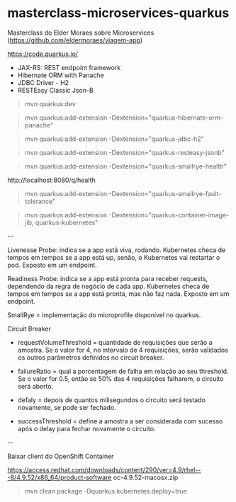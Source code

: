 # masterclass-microservices-quarkus
Masterclass do Elder Moraes sobre Microservices (https://github.com/eldermoraes/viagem-app)

https://code.quarkus.io/
- JAX-RS: REST endpoint framework
- Hibernate ORM with Panache
- JDBC Driver - H2
- RESTEasy Classic Json-B

> mvn quarkus:dev

> mvn quarkus:add-extension -Dextension="quarkus-hibernate-orm-panache"

> mvn quarkus:add-extension -Dextension="quarkus-jdbc-h2"

> mvn quarkus:add-extension -Dextension="quarkus-resteasy-jsonb"

> mvn quarkus:add-extension -Dextension="quarkus-smallrye-health"

http://localhost:8080/q/health 

> mvn quarkus:add-extension -Dextension="quarkus-smallrye-fault-tolerance"

> mvn quarkus:add-extension -Dextension="quarkus-container-image-jib, quarkus-kubernetes"

--

Livenesse Probe: indica se a app está viva, rodando. Kubernetes checa de tempos em tempos se a app está up, senão, o Kubernetes vai restartar o pod. Exposto em um endpoint.

Readiness Probe: indica se a app está pronta para receber requests, dependendo da regra de negócio de cada app. Kubernetes checa de tempos em tempos se a app está pronta, mas não faz nada. Exposto em um endpoint.

SmallRye = implementação do microprofile disponível no quarkus. 

Circuit Breaker

- requestVolumeThreshold = quantidade de requisições que serão a amostra. Se o valor for 4, no intervalo de 4 requisições, serão validados os outros parâmetros definidos no circuit breaker.

- failureRatio = qual a porcentagem de falha em relação ao seu threshold. Se o valor for 0.5, então se 50% das 4 requisições falharem, o circuito será aberto.

- defaly = depois de quantos milisegundos o circuito será testado novamente, se pode ser fechado. 

- successThreshold = define a amostra a ser considerada com sucesso após o delay para fechar novamente o circuito. 

--

Baixar client do OpenShift Container

https://access.redhat.com/downloads/content/290/ver=4.9/rhel---8/4.9.52/x86_64/product-software
oc-4.9.52-macosx.zip

> mvn clean package -Dquarkus.kubernetes.deploy=true


